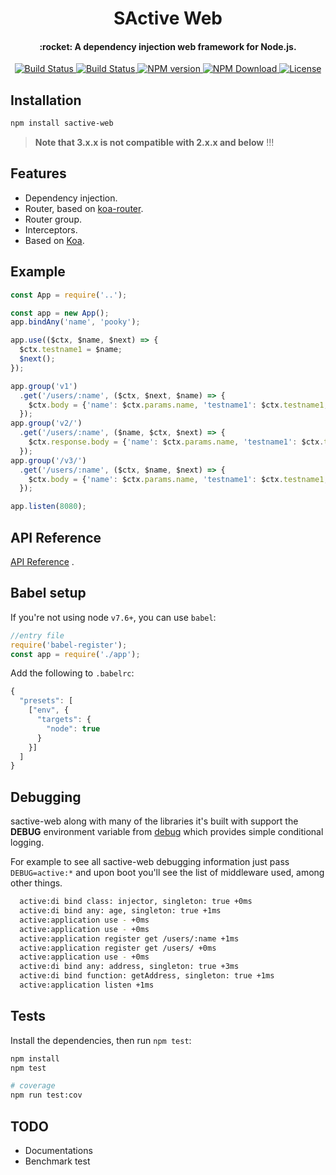 <h1 align="center">
  SActive Web
</h1>

<h4 align="center">
  :rocket: A dependency injection web framework for Node.js.
</h4>

<p align="center">
  <a href="https://www.travis-ci.org/shipengqi/sactive-web">
    <img alt="Build Status" src="https://img.shields.io/travis/shipengqi/sactive-web/master.svg?style=flat-square">
  </a>
  <a href="https://codecov.io/gh/shipengqi/sactive-web">
    <img alt="Build Status" src="https://img.shields.io/codecov/c/github/shipengqi/sactive-web.svg?style=flat-square">
  </a>
  <a href="https://www.npmjs.com/package/sactive-web">
    <img alt="NPM version" src="https://img.shields.io/npm/v/sactive-web.svg?style=flat-square">
  </a>
  <a href="https://www.npmjs.com/package/sactive-web">
    <img alt="NPM Download" src="https://img.shields.io/npm/dw/sactive-web.svg?style=flat-square">
  </a>
  <a href="https://github.com/shipengqi/sactive-web/blob/master/LICENSE">
    <img alt="License" src="http://img.shields.io/npm/l/sactive-web.svg?style=flat-square">
  </a>
</p>



## Installation
```bash
npm install sactive-web
```

> **Note that 3.x.x is not compatible with 2.x.x and below** !!!

## Features

- Dependency injection.
- Router, based on [koa-router](https://github.com/alexmingoia/koa-router).
- Router group.
- Interceptors.
- Based on [Koa](https://github.com/koajs/koa).

## Example

```javascript
const App = require('..');

const app = new App();
app.bindAny('name', 'pooky');

app.use(($ctx, $name, $next) => {
  $ctx.testname1 = $name;
  $next();
});

app.group('v1')
  .get('/users/:name', ($ctx, $next, $name) => {
    $ctx.body = {'name': $ctx.params.name, 'testname1': $ctx.testname1, 'testname2': $name};
  });
app.group('v2/')
  .get('/users/:name', ($name, $ctx, $next) => {
    $ctx.response.body = {'name': $ctx.params.name, 'testname1': $ctx.testname1, 'testname2': $name};
  });
app.group('/v3/')
  .get('/users/:name', ($ctx, $name, $next) => {
    $ctx.body = {'name': $ctx.params.name, 'testname1': $ctx.testname1, 'testname2': $name};
  });

app.listen(8080);
```

## API Reference

[API Reference](https://www.shipengqi.top/sactive-web) .

## Babel setup
If you're not using node `v7.6+`, you can use `babel`:

```javascript
//entry file
require('babel-register');
const app = require('./app');
```

Add the following to `.babelrc`:
```javascript
{
  "presets": [
    ["env", {
      "targets": {
        "node": true
      }
    }]
  ]
}
```

## Debugging
sactive-web along with many of the libraries it's built with support the __DEBUG__ environment variable from [debug](https://github.com/visionmedia/debug) which provides simple conditional logging.

For example
to see all sactive-web debugging information just pass `DEBUG=active:*` and upon boot you'll see the list of middleware used, among other things.
```bash
  active:di bind class: injector, singleton: true +0ms
  active:di bind any: age, singleton: true +1ms
  active:application use - +0ms
  active:application use - +0ms
  active:application register get /users/:name +1ms
  active:application register get /users/ +0ms
  active:application use - +0ms
  active:di bind any: address, singleton: true +3ms
  active:di bind function: getAddress, singleton: true +1ms
  active:application listen +1ms
```

## Tests
Install the dependencies, then run `npm test`:
``` bash
npm install
npm test

# coverage
npm run test:cov
```

## TODO
- Documentations
- Benchmark test